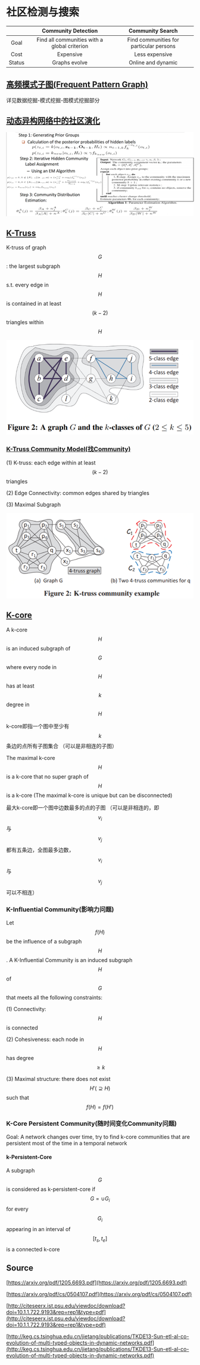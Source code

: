 # 社区检测与搜索

|  | Community Detection | Community Search |
| :---: | :---: | :---: |
| Goal | Find all communities with a global criterion |  Find communities for particular persons |
| Cost | Expensive | Less expensive |
| Status | Graphs evolve | Online and dynamic |

## [高频模式子图\(Frequent Pattern Graph\)](https://chmx0929.gitbook.io/machine-learning/shu-ju-wa-jue/shu-ju-wa-jue/mo-shi-wa-jue)

详见数据挖掘-模式挖掘-图模式挖掘部分

## [动态异构网络中的社区演化](http://keg.cs.tsinghua.edu.cn/jietang/publications/TKDE13-Sun-etl-al-co-evolution-of-multi-typed-objects-in-dynamic-networks.pdf)

![Community Evolution Discovery](../../../.gitbook/assets/timline-jie-tu-20181015114928.png)

## [K-Truss](https://arxiv.org/pdf/1205.6693.pdf)

K-truss of graph $$G$$ : the largest subgraph $$H$$  s.t. every edge in $$H$$ is contained in at least $$(k-2)$$ triangles within $$H$$ 

![](../../../.gitbook/assets/timline-jie-tu-20180921165034.png)

### [K-Truss Community Model\(找Community\)](http://citeseerx.ist.psu.edu/viewdoc/download?doi=10.1.1.722.9193&rep=rep1&type=pdf)

\(1\) K-truss: each edge within at least $$(k-2)$$ triangles

\(2\) Edge Connectivity: common edges shared by triangles

\(3\) Maximal Subgraph

![](../../../.gitbook/assets/timline-jie-tu-20180921170938.png)

## [K-core](https://arxiv.org/pdf/cs/0504107.pdf)

A k-core $$H$$ is an induced subgraph of $$G$$ where every node in $$H$$ has at least $$k$$ degree in $$H$$

k-core即指一个图中至少有 $$k$$ 条边的点所有子图集合 （可以是非相连的子图）

The maximal k-core $$H$$ is a k-core that no super graph of $$H$$ is a k-core \(The maximal k-core is unique but can be disconnected\)

最大k-core即一个图中边数最多的点的子图 （可以是非相连的，即 $$v_i$$ 与 $$v_j$$ 都有五条边，全图最多边数，$$v_i$$ 与 $$v_j$$ 可以不相连）

### K-Influential Community\(影响力问题\)

Let $$f(H)$$be the influence of a subgraph $$H$$. A K-Influential Community is an induced subgraph $$H$$ of $$G$$ that meets all the following constraints:

\(1\) Connectivity: $$H$$ is connected

\(2\) Cohesiveness: each node in $$H$$ has degree $$\geq k$$ 

\(3\) Maximal structure: there does not exist $$H'(\supseteq H)$$ such that $$f(H) = f(H')$$ 

### K-Core Persistent Community\(随时间变化Community问题\)

Goal: A network changes over time, try to find k-core communities that are persistent most of the time in a temporal network

#### k-Persistent-Core

A subgraph $$G$$ is considered as k-persistent-core if $$G = \cup G_i$$ for every $$G_i$$ appearing in an interval of $$[t_s,t_e]$$ is a connected k-core

## Source

[https://arxiv.org/pdf/1205.6693.pdf](https://arxiv.org/pdf/1205.6693.pdf)

[https://arxiv.org/pdf/cs/0504107.pdf](https://arxiv.org/pdf/cs/0504107.pdf)

[http://citeseerx.ist.psu.edu/viewdoc/download?doi=10.1.1.722.9193&rep=rep1&type=pdf](http://citeseerx.ist.psu.edu/viewdoc/download?doi=10.1.1.722.9193&rep=rep1&type=pdf)

[http://keg.cs.tsinghua.edu.cn/jietang/publications/TKDE13-Sun-etl-al-co-evolution-of-multi-typed-objects-in-dynamic-networks.pdf](http://keg.cs.tsinghua.edu.cn/jietang/publications/TKDE13-Sun-etl-al-co-evolution-of-multi-typed-objects-in-dynamic-networks.pdf)





